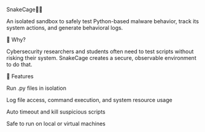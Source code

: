 SnakeCage🐍🧪

An isolated sandbox to safely test Python-based malware behavior, track its system actions, and generate behavioral logs.

🔐 Why?

Cybersecurity researchers and students often need to test scripts without risking their system. SnakeCage creates a secure, observable environment to do that.

🚀 Features

Run .py files in isolation

Log file access, command execution, and system resource usage

Auto timeout and kill suspicious scripts

Safe to run on local or virtual machines
